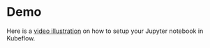 # Demo

Here is a [video illustration](https://drive.google.com/file/d/1Z0JoPFQNuDkDYKB_tBcsjqYY3zGXT-7H/view?usp=sharing) on how to setup your Jupyter notebook in Kubeflow.

